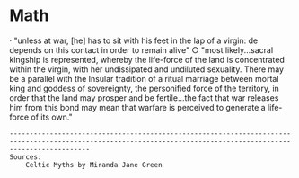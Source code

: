 # Math
· "unless at war, [he] has to sit with his feet in the lap of a virgin: de depends on this contact in order to remain alive"
	○ "most likely...sacral kingship is represented, whereby the life-force of the land is concentrated within the virgin, with her undissipated and undiluted sexuality. There may be a parallel with the Insular tradition of a ritual marriage between mortal king and goddess of sovereignty, the personified force of the territory, in order that the land may prosper and be fertile...the fact that war releases him from this bond may mean that warfare is perceived to generate a life-force of its own."
	
	
	
	
	
	----------------------------------------------------------------------------------------------------------------------------------------------------------------
	Sources:
		Celtic Myths by Miranda Jane Green
	
